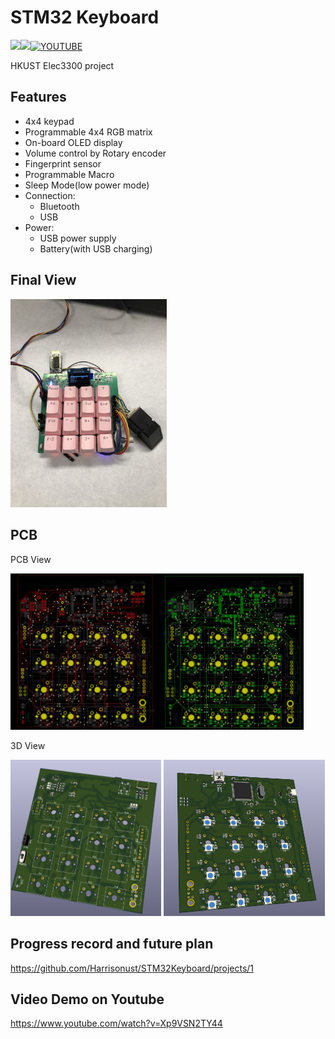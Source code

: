 # STM32 Keyboard
<img src="https://img.shields.io/badge/Made_with-stm32f103-blueviolet"><img src="https://img.shields.io/badge/Status-ongoing-brightgreen">[![YOUTUBE](https://img.shields.io/badge/Video-Youtube-red)](https://youtu.be/Xp9VSN2TY44)

HKUST Elec3300 project

## Features
* 4x4 keypad
* Programmable 4x4 RGB matrix
* On-board OLED display
* Volume control by Rotary encoder
* Fingerprint sensor
* Programmable Macro
* Sleep Mode(low power mode)
* Connection:
    * Bluetooth
    * USB
* Power:
    * USB power supply
    * Battery(with USB charging)

## Final View
<img src = "images/view.jpg" width="250">

## PCB
PCB View

<img src = "images/pcb-front.png" height="250"><img src = "images/pcb-back.png" height="250">

3D View

<img src = "images/kicad-3dview-front.png" height="250"> <img src = "images/kicad-3dview-back.png" height="250">

## Progress record and future plan
https://github.com/Harrisonust/STM32Keyboard/projects/1

## Video Demo on Youtube
https://www.youtube.com/watch?v=Xp9VSN2TY44
